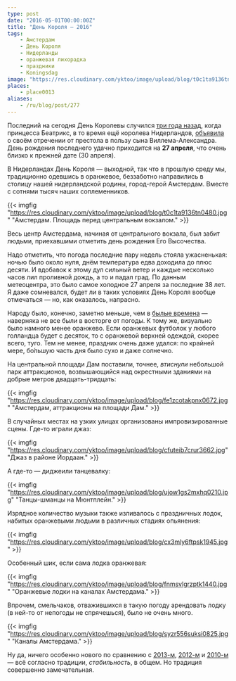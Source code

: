 ```yaml
---
type: post
date: "2016-05-01T00:00:00Z"
title: "День Короля — 2016"
tags:
    - Амстердам
    - День Короля
    - Нидерланды
    - оранжевая лихорадка
    - праздники
    - Koningsdag
image: "https://res.cloudinary.com/yktoo/image/upload/blog/t0c1ta9136tn0480.jpg"
places:
    - place0013
aliases:
    - /ru/blog/post/277
---
```


Последний на сегодня День Королевы случился [три года назад](0184), когда принцесса Беатрикс, в то время ещё королева Нидерландов, [объявила](0176) о своём отречении от престола в пользу сына Виллема-Александра. День рождения последнего удачно приходится на **27 апреля**, что очень близко к прежней дате (30 апреля).

<!--more-->

В Нидерландах День Короля — выходной, так что в прошлую среду мы, традиционно одевшись в оранжевое, беззаботно направились в столицу нашей нидерландской родины, город-герой Амстердам. Вместе с сотнями тысяч наших соплеменников.

{{< imgfig "https://res.cloudinary.com/yktoo/image/upload/blog/t0c1ta9136tn0480.jpg" "Амстердам. Площадь перед центральным вокзалом." >}}

Весь центр Амстердама, начиная от центрального вокзала, был забит людьми, приехавшими отметить день рождения Его Высочества.

Надо отметить, что погода последние пару недель стояла ужасненькая: ночью было около нуля, днём температура едва доходила до плюс десяти. И вдобавок к этому дул сильный ветер и каждые несколько часов лил проливной дождь, а то и падал град. По данным метеоцентра, это было самое холодное 27 апреля за последние 38 лет. Я даже сомневался, будет ли в таких условиях День Короля вообще отмечаться — но, как оказалось, напрасно.

Народу было, конечно, заметно меньше, чем в [былые времена](0153) — наверняка не все были в восторге от погоды. К тому же, визуально было намного менее оранжево. Если оранжевых футболок у любого голландца будет с десяток, то с оранжевой верхней одеждой, скорее всего, туго. Тем не менее, праздник очень даже удался: по крайней мере, бо́льшую часть дня было сухо и даже солнечно.

На центральной площади Дам поставили, точнее, *втиснули* небольшой парк аттракционов, возвышающийся над окрестными зданиями на добрые метров двадцать-тридцать:

{{< imgfig "https://res.cloudinary.com/yktoo/image/upload/blog/fe1zcotakpnx0672.jpg" "Амстердам, аттракционы на площади Дам." >}}

В случайных местах на узких улицах организованы импровизированные сцены. Где-то играли джаз:

{{< imgfig "https://res.cloudinary.com/yktoo/image/upload/blog/cfuteib7crur3662.jpg" "Джаз в районе Йордаан." >}}

А где-то — диджеили танцевалку:

{{< imgfig "https://res.cloudinary.com/yktoo/image/upload/blog/ujow1gs2mxhq0210.jpg" "Танцы-шманцы на Мюнтплейн." >}}

Изрядное количество музыки также изливалось с праздничных лодок, набитых оранжевыми людьми в различных стадиях опьянения:

{{< imgfig "https://res.cloudinary.com/yktoo/image/upload/blog/cx3mly6ftpsk1945.jpg" >}}

Особенный шик, если сама лодка оранжевая:

{{< imgfig "https://res.cloudinary.com/yktoo/image/upload/blog/fnmsvlgrzptk1440.jpg" "Оранжевые лодки на каналах Амстердама." >}}

Впрочем, смельчаков, отважившихся в такую погоду арендовать лодку (в ней-то от непогоды не спрячешься), было не очень много.

{{< imgfig "https://res.cloudinary.com/yktoo/image/upload/blog/syzr556suksi0825.jpg" "Каналы Амстердама." >}}

Ну да, ничего особенно нового по сравнению с [2013-м](0184), [2012-м](0153) и [2010-м](0052) — всё согласно традиции, *стабильность*, в общем. Но традиция совершенно замечательная.

